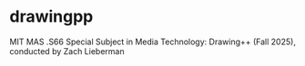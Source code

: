 # drawingpp
MIT MAS .S66 Special Subject in Media Technology: Drawing++ (Fall 2025), conducted by Zach Lieberman
